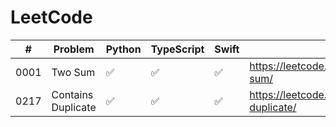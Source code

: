 # LeetCode

|#   | Problem             | Python             | TypeScript        | Swift             | Link                                                       |
|----|---------------------|--------------------|-------------------|-------------------|------------------------------------------------------------|
|0001|Two Sum              |:white_check_mark:  |:white_check_mark: |:white_check_mark: | https://leetcode.com/problems/two-sum/                     |
|0217|Contains Duplicate   |:white_check_mark:  |:white_check_mark: |:white_check_mark: | https://leetcode.com/problems/contains-duplicate/          |
